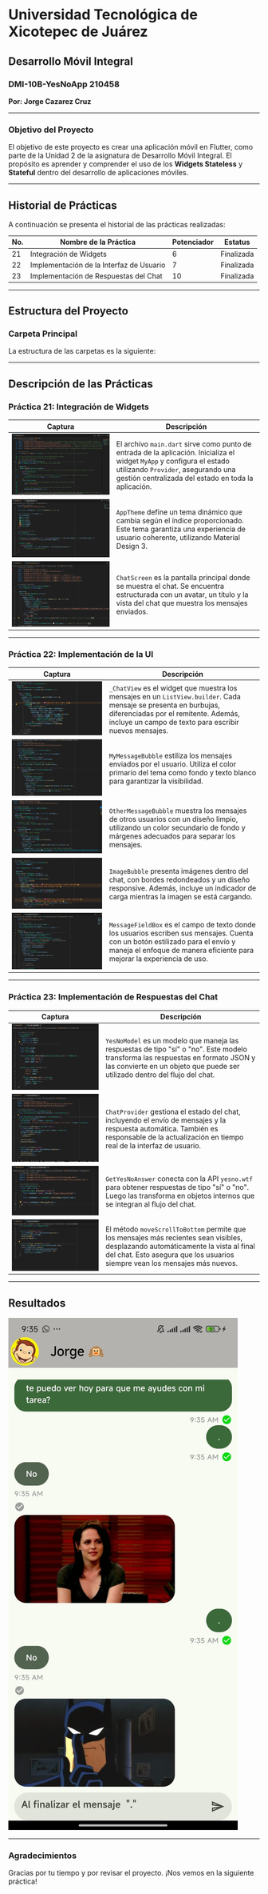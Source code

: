 # Universidad Tecnológica de Xicotepec de Juárez

## Desarrollo Móvil Integral

### DMI-10B-YesNoApp 210458
**Por: Jorge Cazarez Cruz**

---

### Objetivo del Proyecto

El objetivo de este proyecto es crear una aplicación móvil en Flutter, como parte de la Unidad 2 de la asignatura de Desarrollo Móvil Integral. El propósito es aprender y comprender el uso de los **Widgets Stateless** y **Stateful** dentro del desarrollo de aplicaciones móviles.

---

## Historial de Prácticas

A continuación se presenta el historial de las prácticas realizadas:

| **No.** | **Nombre de la Práctica**               | **Potenciador** | **Estatus**  |
|---------|-----------------------------------------|-----------------|--------------|
| 21      | Integración de Widgets                 | 6               | Finalizada   |
| 22      | Implementación de la Interfaz de Usuario | 7               | Finalizada   |
| 23      | Implementación de Respuestas del Chat  | 10              | Finalizada   |

---

## Estructura del Proyecto

### Carpeta Principal

La estructura de las carpetas es la siguiente:


---

## Descripción de las Prácticas

### **Práctica 21: Integración de Widgets**

| **Captura** | **Descripción** |
|-------------|-----------------|
| ![Main.dart](flutter_yesnoapp/assets/img/main.png) | El archivo `main.dart` sirve como punto de entrada de la aplicación. Inicializa el widget `MyApp` y configura el estado utilizando `Provider`, asegurando una gestión centralizada del estado en toda la aplicación. |
| ![AppTheme](flutter_yesnoapp/assets/img/apptheme.png) | `AppTheme` define un tema dinámico que cambia según el índice proporcionado. Este tema garantiza una experiencia de usuario coherente, utilizando Material Design 3. |
| ![ChatScreen](flutter_yesnoapp/assets/img/chatscreen.png) | `ChatScreen` es la pantalla principal donde se muestra el chat. Se encuentra estructurada con un avatar, un título y la vista del chat que muestra los mensajes enviados. |

---

### **Práctica 22: Implementación de la UI**

| **Captura** | **Descripción** |
|-------------|-----------------|
| ![ChatView](flutter_yesnoapp/assets/img/chatview.png) | `_ChatView` es el widget que muestra los mensajes en un `ListView.builder`. Cada mensaje se presenta en burbujas, diferenciadas por el remitente. Además, incluye un campo de texto para escribir nuevos mensajes. |
| ![MyMessageBubble](flutter_yesnoapp/assets/img/mymessagebuble.png) | `MyMessageBubble` estiliza los mensajes enviados por el usuario. Utiliza el color primario del tema como fondo y texto blanco para garantizar la visibilidad. |
| ![OtherMessageBubble](flutter_yesnoapp/assets/img/otermessagebuble.png) | `OtherMessageBubble` muestra los mensajes de otros usuarios con un diseño limpio, utilizando un color secundario de fondo y márgenes adecuados para separar los mensajes. |
| ![ImageBubble](flutter_yesnoapp/assets/img/imagebublle.png) | `ImageBubble` presenta imágenes dentro del chat, con bordes redondeados y un diseño responsive. Además, incluye un indicador de carga mientras la imagen se está cargando. |
| ![MessageFieldBox](flutter_yesnoapp/assets/img/messagefielbox.png) | `MessageFieldBox` es el campo de texto donde los usuarios escriben sus mensajes. Cuenta con un botón estilizado para el envío y maneja el enfoque de manera eficiente para mejorar la experiencia de uso. |

---

### **Práctica 23: Implementación de Respuestas del Chat**

| **Captura** | **Descripción** |
|-------------|-----------------|
| ![YesNoModel](flutter_yesnoapp/assets/img/yesnomodel.png) | `YesNoModel` es un modelo que maneja las respuestas de tipo "sí" o "no". Este modelo transforma las respuestas en formato JSON y las convierte en un objeto que puede ser utilizado dentro del flujo del chat. |
| ![ChatProvider](flutter_yesnoapp/assets/img/chatprovider.png) | `ChatProvider` gestiona el estado del chat, incluyendo el envío de mensajes y la respuesta automática. También es responsable de la actualización en tiempo real de la interfaz de usuario. |
| ![GetYesNoAnswer](flutter_yesnoapp/assets/img/getyesnoasnwer.png) | `GetYesNoAnswer` conecta con la API `yesno.wtf` para obtener respuestas de tipo "sí" o "no". Luego las transforma en objetos internos que se integran al flujo del chat. |
| ![MoveScrollToBottom](flutter_yesnoapp/assets/img/funcion.png) | El método `moveScrollToBottom` permite que los mensajes más recientes sean visibles, desplazando automáticamente la vista al final del chat. Esto asegura que los usuarios siempre vean los mensajes más nuevos. |

---

## Resultados

![Resultado Final](flutter_yesnoapp/assets/img/jorge.jpeg)

---

### Agradecimientos

Gracias por tu tiempo y por revisar el proyecto. ¡Nos vemos en la siguiente práctica!
